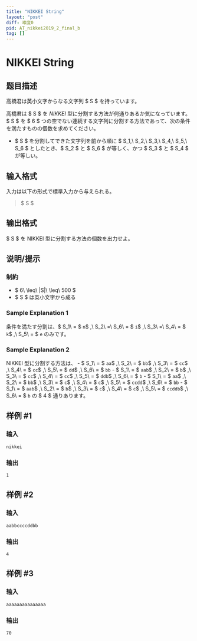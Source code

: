 ```yaml
---
title: "NIKKEI String"
layout: "post"
diff: 难度0
pid: AT_nikkei2019_2_final_b
tag: []
---
```


# NIKKEI String

## 题目描述

[problemUrl]: https://atcoder.jp/contests/nikkei2019-2-final/tasks/nikkei2019_2_final_b

高橋君は英小文字からなる文字列 $ S $ を持っています。

高橋君は $ S $ を *NIKKEI* 型に分割する方法が何通りあるか気になっています。 $ S $ を $ 6 $ つの空でない連続する文字列に分割する方法であって、次の条件を満たすものの個数を求めてください。

- $ S $ を分割してできた文字列を前から順に $ S_1,\ S_2,\ S_3,\ S_4,\ S_5,\ S_6 $ としたとき、$ S_2 $ と $ S_6 $ が等しく、かつ $ S_3 $ と $ S_4 $ が等しい。

## 输入格式

入力は以下の形式で標準入力から与えられる。

> $ S $

## 输出格式

$ S $ を NIKKEI 型に分割する方法の個数を出力せよ。

## 说明/提示

### 制約

- $ 6\ \leq\ |S|\ \leq\ 500 $
- $ S $ は英小文字から成る

### Sample Explanation 1

条件を満たす分割は、$ S_1\ = $ `n`$ ,\ S_2\ =\ S_6\ = $ `i`$ ,\ S_3\ =\ S_4\ = $ `k`$ ,\ S_5\ = $ `e` のみです。

### Sample Explanation 2

NIKKEI 型に分割する方法は、 - $ S_1\ = $ `aa`$ ,\ S_2\ = $ `bb`$ ,\ S_3\ = $ `cc`$ ,\ S_4\ = $ `cc`$ ,\ S_5\ = $ `dd`$ ,\ S_6\ = $ `bb` - $ S_1\ = $ `aab`$ ,\ S_2\ = $ `b`$ ,\ S_3\ = $ `cc`$ ,\ S_4\ = $ `cc`$ ,\ S_5\ = $ `ddb`$ ,\ S_6\ = $ `b` - $ S_1\ = $ `aa`$ ,\ S_2\ = $ `bb`$ ,\ S_3\ = $ `c`$ ,\ S_4\ = $ `c`$ ,\ S_5\ = $ `ccdd`$ ,\ S_6\ = $ `bb` - $ S_1\ = $ `aab`$ ,\ S_2\ = $ `b`$ ,\ S_3\ = $ `c`$ ,\ S_4\ = $ `c`$ ,\ S_5\ = $ `ccddb`$ ,\ S_6\ = $ `b` の $ 4 $ 通りあります。

## 样例 #1

### 输入

```
nikkei
```

### 输出

```
1
```

## 样例 #2

### 输入

```
aabbccccddbb
```

### 输出

```
4
```

## 样例 #3

### 输入

```
aaaaaaaaaaaaaaa
```

### 输出

```
70
```

